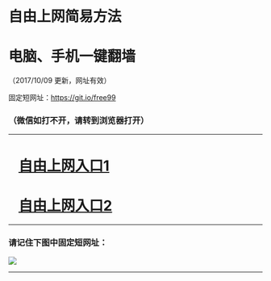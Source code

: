 ﻿# 自由上网简易方法

# 电脑、手机一键翻墙

（2017/10/09 更新，网址有效）

固定短网址：https://git.io/free99

### （微信如打不开，请转到浏览器打开）


***





# &nbsp;&nbsp; <a href="http://ft608831113.fwq-tz-1001.info/fwqtz01.html?t=100900119165 " target="_blank">自由上网入口1</a>
# &nbsp;&nbsp; <a href="http://ft322631333.fwq-tz-1002.info/fwqtz02.html?t=10090012917 " target="_blank">自由上网入口2</a>
***

### 请记住下图中固定短网址：

<img src="https://s3-us-west-2.amazonaws.com/fwq-1001/yjfq-20170905okok.png" /> 


***

